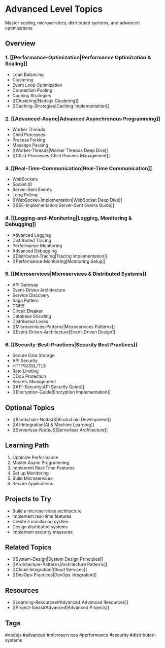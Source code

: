 # Advanced Level Topics

Master scaling, microservices, distributed systems, and advanced optimizations.

## Overview

### 1. [[Performance-Optimization|Performance Optimization & Scaling]]
- Load Balancing
- Clustering
- Event Loop Optimization
- Connection Pooling
- Caching Strategies
- [[Clustering|Node.js Clustering]]
- [[Caching-Strategies|Caching Implementation]]

### 2. [[Advanced-Async|Advanced Asynchronous Programming]]
- Worker Threads
- Child Processes
- Process Forking
- Message Passing
- [[Worker-Threads|Worker Threads Deep Dive]]
- [[Child-Processes|Child Process Management]]

### 3. [[Real-Time-Communication|Real-Time Communication]]
- WebSockets
- Socket.IO
- Server-Sent Events
- Long Polling
- [[WebSocket-Implementation|WebSocket Deep Dive]]
- [[SSE-Implementation|Server-Sent Events Guide]]

### 4. [[Logging-and-Monitoring|Logging, Monitoring & Debugging]]
- Advanced Logging
- Distributed Tracing
- Performance Monitoring
- Advanced Debugging
- [[Distributed-Tracing|Tracing Implementation]]
- [[Performance-Monitoring|Monitoring Setup]]

### 5. [[Microservices|Microservices & Distributed Systems]]
- API Gateway
- Event-Driven Architecture
- Service Discovery
- Saga Pattern
- CQRS
- Circuit Breaker
- Database Sharding
- Distributed Locks
- [[Microservices-Patterns|Microservices Patterns]]
- [[Event-Driven-Architecture|Event-Driven Design]]

### 6. [[Security-Best-Practices|Security Best Practices]]
- Secure Data Storage
- API Security
- HTTPS/SSL/TLS
- Rate Limiting
- DDoS Protection
- Secrets Management
- [[API-Security|API Security Guide]]
- [[Encryption-Guide|Encryption Implementation]]

## Optional Topics
- [[Blockchain-NodeJS|Blockchain Development]]
- [[AI-Integration|AI & Machine Learning]]
- [[Serverless-NodeJS|Serverless Architecture]]

## Learning Path
1. Optimize Performance
2. Master Async Programming
3. Implement Real-Time Features
4. Set up Monitoring
5. Build Microservices
6. Secure Applications

## Projects to Try
- Build a microservices architecture
- Implement real-time features
- Create a monitoring system
- Design distributed systems
- Implement security measures

## Related Topics
- [[System-Design|System Design Principles]]
- [[Architecture-Patterns|Architecture Patterns]]
- [[Cloud-Integration|Cloud Services]]
- [[DevOps-Practices|DevOps Integration]]

## Resources
- [[Learning-Resources#Advanced|Advanced Resources]]
- [[Project-Ideas#Advanced|Advanced Projects]]

## Tags
#nodejs #advanced #microservices #performance #security #distributed-systems
